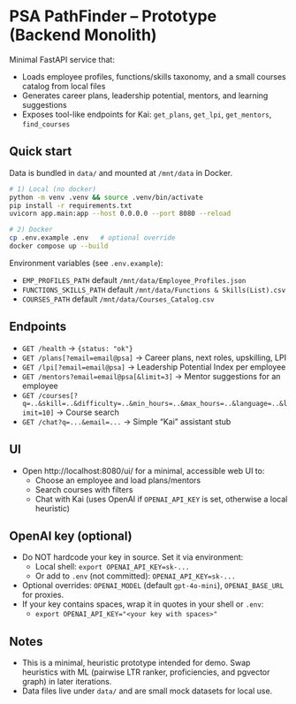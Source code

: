 # PSA PathFinder – Prototype (Backend Monolith)

Minimal FastAPI service that:
- Loads employee profiles, functions/skills taxonomy, and a small courses catalog from local files
- Generates career plans, leadership potential, mentors, and learning suggestions
- Exposes tool-like endpoints for Kai: `get_plans`, `get_lpi`, `get_mentors`, `find_courses`

## Quick start

Data is bundled in `data/` and mounted at `/mnt/data` in Docker.

```bash
# 1) Local (no docker)
python -m venv .venv && source .venv/bin/activate
pip install -r requirements.txt
uvicorn app.main:app --host 0.0.0.0 --port 8080 --reload

# 2) Docker
cp .env.example .env   # optional override
docker compose up --build
```

Environment variables (see `.env.example`):
- `EMP_PROFILES_PATH` default `/mnt/data/Employee_Profiles.json`
- `FUNCTIONS_SKILLS_PATH` default `/mnt/data/Functions & Skills(List).csv`
- `COURSES_PATH` default `/mnt/data/Courses_Catalog.csv`

## Endpoints
- `GET /health` → `{status: "ok"}`
- `GET /plans[?email=email@psa]` → Career plans, next roles, upskilling, LPI
- `GET /lpi[?email=email@psa]` → Leadership Potential Index per employee
- `GET /mentors?email=email@psa[&limit=3]` → Mentor suggestions for an employee
- `GET /courses[?q=..&skill=..&difficulty=..&min_hours=..&max_hours=..&language=..&limit=10]` → Course search
- `GET /chat?q=...&email=...` → Simple “Kai” assistant stub

## UI
- Open http://localhost:8080/ui/ for a minimal, accessible web UI to:
  - Choose an employee and load plans/mentors
  - Search courses with filters
  - Chat with Kai (uses OpenAI if `OPENAI_API_KEY` is set, otherwise a local heuristic)

## OpenAI key (optional)
- Do NOT hardcode your key in source. Set it via environment:
  - Local shell: `export OPENAI_API_KEY=sk-...`
  - Or add to `.env` (not committed): `OPENAI_API_KEY=sk-...`
- Optional overrides: `OPENAI_MODEL` (default `gpt-4o-mini`), `OPENAI_BASE_URL` for proxies.
 - If your key contains spaces, wrap it in quotes in your shell or `.env`:
   - `export OPENAI_API_KEY="<your key with spaces>"`

## Notes
- This is a minimal, heuristic prototype intended for demo. Swap heuristics with ML (pairwise LTR ranker, proficiencies, and pgvector graph) in later iterations.
- Data files live under `data/` and are small mock datasets for local use.
